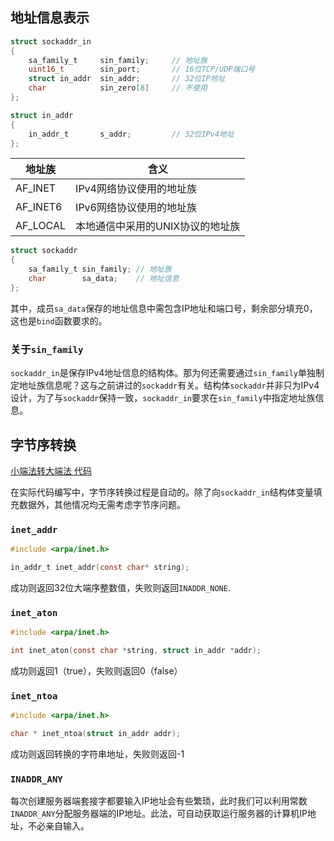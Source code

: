 ## 地址信息表示

```C
struct sockaddr_in 
{
    sa_family_t     sin_family;     // 地址族
    uint16_t        sin_port;       // 16位TCP/UDP端口号
    struct in_addr  sin_addr;       // 32位IP地址
    char            sin_zero[8]     // 不使用
};

struct in_addr
{
    in_addr_t       s_addr;         // 32位IPv4地址
};
```

| 地址族 | 含义 |
| --- | --- |
| AF_INET | IPv4网络协议使用的地址族 |
| AF_INET6 | IPv6网络协议使用的地址族 |
| AF_LOCAL | 本地通信中采用的UNIX协议的地址族 |


```C
struct sockaddr
{
    sa_family_t sin_family; // 地址族
    char        sa_data;    // 地址信息
};
```
其中，成员`sa_data`保存的地址信息中需包含IP地址和端口号，剩余部分填充0，这也是`bind`函数要求的。

### 关于`sin_family`

`sockaddr_in`是保存IPv4地址信息的结构体。那为何还需要通过`sin_family`单独制定地址族信息呢？这与之前讲过的`sockaddr`有关。结构体`sockaddr`并非只为IPv4设计，为了与`sockaddr`保持一致，`sockaddr_in`要求在`sin_family`中指定地址族信息。

## 字节序转换

[小端法转大端法 代码](./Ch03/endian_conv.c)

在实际代码编写中，字节序转换过程是自动的。除了向`sockaddr_in`结构体变量填充数据外，其他情况均无需考虑字节序问题。

### `inet_addr`

```C
#include <arpa/inet.h>

in_addr_t inet_addr(const char* string);
```

成功则返回32位大端序整数值，失败则返回`INADDR_NONE`. 

### `inet_aton`

```C
#include <arpa/inet.h>

int inet_aton(const char *string, struct in_addr *addr);
```

成功则返回1（true），失败则返回0（false）

### `inet_ntoa`

```C
#include <arpa/inet.h>

char * inet_ntoa(struct in_addr addr);
```

成功则返回转换的字符串地址，失败则返回-1

### `INADDR_ANY`

每次创建服务器端套接字都要输入IP地址会有些繁琐，此时我们可以利用常数`INADDR_ANY`分配服务器端的IP地址。此法，可自动获取运行服务器的计算机IP地址，不必亲自输入。
